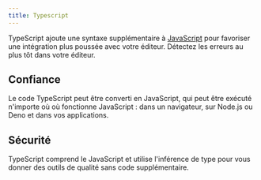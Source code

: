 ```yaml
---
title: Typescript
---
```


TypeScript ajoute une syntaxe supplémentaire à [JavaScript](/Rapport-de-formation/technologies/javascript) pour favoriser une intégration plus poussée avec votre
éditeur. Détectez les erreurs au plus tôt dans votre éditeur.

## Confiance

Le code TypeScript peut être converti en JavaScript, qui peut être exécuté n'importe où où fonctionne JavaScript : dans
un navigateur, sur Node.js ou Deno et dans vos applications.

## Sécurité

TypeScript comprend le JavaScript et utilise l'inférence de type pour vous donner des outils de qualité sans code
supplémentaire.
